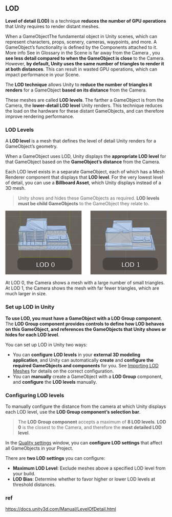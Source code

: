 ## LOD 
**Level of detail (LOD)** is a technique **reduces the number of GPU operations** that 
Unity requires to render distant meshes.


When a GameObjectThe fundamental object in Unity scenes, 
which can represent characters, props, scenery, cameras, waypoints, and more.
A GameObject’s functionality is defined by the Components attached to it. More info
See in Glossary in the Scene is far away from the Camera , you **see less detail compared to when the GameObject is close** to the Camera. 
However, **by default, Unity uses the same number of triangles to render it at both distances**. 
This can result in wasted GPU operations, which can impact performance in your Scene.


The **LOD technique** allows Unity to **reduce the number of triangles it renders** for a GameObject 
**based on its distance** from the Camera.

These meshes are called **LOD levels**. The farther a GameObject is from the Camera, 
the **lower-detail LOD level** Unity renders. 
This technique reduces the load on the hardware for these distant GameObjects, and can therefore improve rendering performance.


### LOD Levels
A **LOD level** is a mesh that defines the level of detail Unity renders for a GameObject’s geometry.

When a GameObject uses LOD, Unity displays the **appropriate LOD level** for that GameObject based on the **GameObject’s distance** from the Camera.

Each LOD level exists in a separate GameObject, each of which has a Mesh Renderer component that displays that **LOD level**. For the very lowest level of detail, you can use a **Billboard Asset**, which Unity displays instead of a 3D mesh.
 
> Unity shows and hides these GameObjects as required. **LOD levels** **must be child GameObjects** to the GameObject they relate to.


![](../img/LOD0Image.png)

At LOD 0, the Camera shows a mesh with a large number of small triangles. At LOD 1, the Camera shows the mesh with far fewer triangles, which are much larger in size.


### Set up LOD in Unity
**To use LOD, you must have a GameObject with a **LOD Group** component**. The **LOD Group component provides controls to define how LOD behaves on this GameObject, and references the GameObjects that Unity shows or hides for each LOD level**.

You can set up LOD in Unity two ways:

-  You can **configure** **LOD levels** in your **external 3D modeling application**, and Unity can automatically **create** and **configure the required GameObjects and components** for you. See [Importing LOD Meshes](https://docs.unity3d.com/Manual/LevelOfDetail.htmlimporting-lod-meshes.html) for details on the correct configuration.
-  You can **manually** create a GameObject with a **LOD Group** component, and **configure** the **LOD levels** manually.


### Configuring LOD levels
To manually configure the distance from the camera at which Unity displays each LOD level, use the **LOD Group component’s selection bar**.

> The **LOD Group component** accepts a maximum of **8 LOD levels**. **LOD 0** is the closest to the Camera, and therefore the **most detailed LOD level**.

In the [Quality settings](https://docs.unity3d.com/Manual/LevelOfDetail.htmlclass-QualitySettings.html) window, you can **configure LOD settings** that affect all GameObjects in your Project.

There are **two LOD settings** you can configure:

-   **Maximum LOD Level**: Exclude meshes above a specified LOD level from your build.
-   **LOD Bias**: Determine whether to favor higher or lower LOD levels at threshold distances.


### ref
https://docs.unity3d.com/Manual/LevelOfDetail.html


